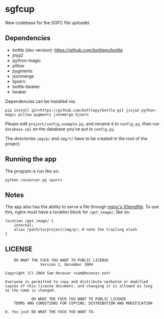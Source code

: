 sgfcup
======
New codebase for the SGFC file uploader.

Dependencies
------------
* bottle (dev version): https://github.com/bottlepy/bottle
* jinja2
* python-magic
* pillow
* pygments
* jsonmerge
* bjoern
* bottle-beaker 
* beaker

Dependencies can be installed via:

    pip install git+https://github.com/bottlepy/bottle.git jinja2 python-magic pillow pygments jsonmerge bjoern
    
Please edit `project/config.example.py`, and rename it to `config.py`,
then run `database.sql` on the database you've put in `config.py`.

The directories `img/p/` and `img/t/` have to be created in the root of the project.


Running the app
---------------
The program is run like so:

    python runserver.py <port>


Notes
-----
The app also has the ability to serve a file through [nginx's XSendfile](http://wiki.nginx.org/XSendfile). To use this, nginx must have a location block for `/get_image/`, like so:
    
    location /get_image/ {
        internal;
        alias /path/to/project/img/p/; # note the trailing slash
    }

LICENSE
-------
        DO WHAT THE FUCK YOU WANT TO PUBLIC LICENSE
                    Version 2, December 2004

    Copyright (C) 2004 Sam Hocevar <sam@hocevar.net>

    Everyone is permitted to copy and distribute verbatim or modified
    copies of this license document, and changing it is allowed as long
    as the name is changed.
    
                DO WHAT THE FUCK YOU WANT TO PUBLIC LICENSE 
        TERMS AND CONDITIONS FOR COPYING, DISTRIBUTION AND MODIFICATION 

    0. You just DO WHAT THE FUCK YOU WANT TO.

